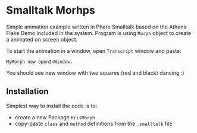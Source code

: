 # Smalltalk Morhps
Simple animation example written in Pharo Smalltalk based on the Athens Flake Demo included in the system. Program is using `Morph` object to create a animated on screen object.

To start the animation in a window, open `Transcript` window and paste:

```smalltalk
MyMorph new openInWindow.
```
You should see new window with two squares (red and black) dancing :)

## Installation
Simplest way to install the code is to:
* create a new Package `KrisMorph`
* copy-paste `class` and `method` definitions from the `.smalltalk` file
